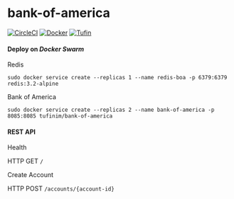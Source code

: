 # bank-of-america

[![CircleCI](https://circleci.com/gh/Tufin/bank-of-america.svg?style=shield&circle-token=dadfdb30201b7acdcfe4c91a2670536bd937c188)](https://circleci.com/gh/Tufin/bank-of-america)
[![Docker](https://img.shields.io/docker/pulls/tufinim/bank-of-america.svg)](https://hub.docker.com/r/tufinim/bank-of-america/)
[![Tufin](http://tufinim.hopto.org/tufin/bank-of-america/badges)](http://tufinim.hopto.org/cia/tufin/bank-of-america/scans/last)

#### Deploy on _Docker Swarm_
Redis
```
sudo docker service create --replicas 1 --name redis-boa -p 6379:6379 redis:3.2-alpine
```
Bank of America
```
sudo docker service create --replicas 2 --name bank-of-america -p 8085:8085 tufinim/bank-of-america
```

#### REST API
Health

HTTP GET `/`

Create Account

HTTP POST `/accounts/{account-id}`